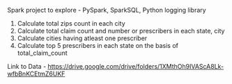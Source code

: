 Spark project to explore - PySpark, SparkSQL, Python logging library

1) Calculate total zips count in each city
2) Calculate total claim count and number or prescribers in each state, city
3) Calculate cities having atleast one prescriber
4) Calculate top 5 prescribers in each state on the basis of total_claim_count

Link to Data - https://drive.google.com/drive/folders/1XMthOh9IVAScA8Lk-wfbBnKCEtmZ6UKF
